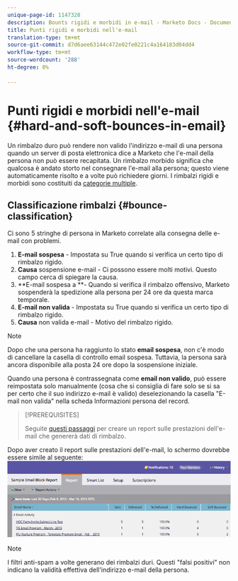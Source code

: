 ```yaml
---
unique-page-id: 1147328
description: Bounts rigidi e morbidi in e-mail - Marketo Docs - Documentazione prodotto
title: Punti rigidi e morbidi nell'e-mail
translation-type: tm+mt
source-git-commit: d7d6aee63144c472e02fe0221c4a164183d04dd4
workflow-type: tm+mt
source-wordcount: '288'
ht-degree: 0%

---
```



# Punti rigidi e morbidi nell&#39;e-mail {#hard-and-soft-bounces-in-email}

Un rimbalzo duro può rendere non valido l&#39;indirizzo e-mail di una persona quando un server di posta elettronica dice a Marketo che l&#39;e-mail della persona non può essere recapitata. Un rimbalzo morbido significa che qualcosa è andato storto nel consegnare l&#39;e-mail alla persona; questo viene automaticamente risolto e a volte può richiedere giorni. I rimbalzi rigidi e morbidi sono costituiti da [categorie multiple](http://nation.marketo.com/t5/Knowledgebase/Maintaining-a-Directory-of-Leads-Bouncing-Emails/ta-p/300838).

## Classificazione rimbalzi {#bounce-classification}

Ci sono 5 stringhe di persona in Marketo correlate alla consegna delle e-mail con problemi.

1. **E-mail sospesa**  - Impostata su True quando si verifica un certo tipo di rimbalzo rigido.
1. **Causa**  sospensione e-mail - Ci possono essere molti motivi. Questo campo cerca di spiegare la causa.
1. **E-mail sospesa a **- Quando si verifica il rimbalzo offensivo, Marketo sospenderà la spedizione alla persona per 24 ore da questa marca temporale.
1. **E-mail non valida**  - Impostata su True quando si verifica un certo tipo di rimbalzo rigido.
1. **Causa**  non valida e-mail - Motivo del rimbalzo rigido.

>[!NOTE]
>
>Dopo che una persona ha raggiunto lo stato **email sospesa**, non c&#39;è modo di cancellare la casella di controllo email sospesa. Tuttavia, la persona sarà ancora disponibile alla posta 24 ore dopo la sospensione iniziale.
>
>Quando una persona è contrassegnata come **email non valido**, può essere reimpostata solo manualmente (cosa che si consiglia di fare solo se si sa per certo che il suo indirizzo e-mail è valido) deselezionando la casella &quot;E-mail non valida&quot; nella scheda Informazioni persona del record.

>[!PREREQUISITES]
>
>Seguite [questi passaggi](../../../product-docs/email-marketing/email-programs/email-program-data/email-performance-report.md) per creare un report sulle prestazioni dell&#39;e-mail che genererà dati di rimbalzo.

Dopo aver creato il report sulle prestazioni dell&#39;e-mail, lo schermo dovrebbe essere simile al seguente: ![](assets/soft-hard-bounce.png)

>[!NOTE]
>
>I filtri anti-spam a volte generano dei rimbalzi duri. Questi &quot;falsi positivi&quot; non indicano la validità effettiva dell&#39;indirizzo e-mail della persona.

